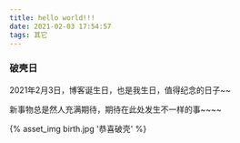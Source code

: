 ```yaml
---
title: hello world!!!
date: 2021-02-03 17:54:57
tags: 其它
---
```

### 破壳日

2021年2月3日，博客诞生日，也是我生日，值得纪念的日子~~

新事物总是然人充满期待，期待在此处发生不一样的事~~~~

{% asset_img birth.jpg '恭喜破壳' %}
